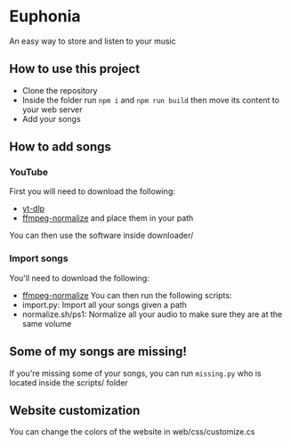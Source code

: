 # Euphonia
An easy way to store and listen to your music

## How to use this project
- Clone the repository
- Inside the folder run `npm i` and `npm run build` then move its content to your web server
- Add your songs

## How to add songs

### YouTube
First you will need to download the following:
 - [yt-dlp](https://github.com/yt-dlp/yt-dlp)
 - [ffmpeg-normalize](https://github.com/slhck/ffmpeg-normalize)
and place them in your path

You can then use the software inside downloader/

### Import songs
You'll need to download the following:
- [ffmpeg-normalize](https://github.com/slhck/ffmpeg-normalize)
You can then run the following scripts:
- import.py: Import all your songs given a path
- normalize.sh/ps1: Normalize all your audio to make sure they are at the same volume

## Some of my songs are missing!
If you're missing some of your songs, you can run `missing.py` who is located inside the scripts/ folder

## Website customization
You can change the colors of the website in web/css/customize.cs
